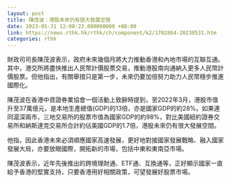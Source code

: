 ```yaml
---
layout: post
title: 陳茂波：港股未來仍有很大發展空間
date: 2023-05-31 12:08:23.000000000 +08:00
link: https://news.rthk.hk/rthk/ch/component/k2/1702864-20230531.htm
categories: rthk
---
```


財政司司長陳茂波表示，政府未來幾個月將大力推動香港和內地市場的互聯互通。其中，港交所將盡快推出人民幣計價股票交易，推動港股南向通納入更多人民幣計價股票。但他指出，有關舉措只是第一步，未來仍要加倍努力助力人民幣穩步推進國際化。

陳茂波在香港中資證券業協會一個活動上致辭時提到，至2022年3月，港股市值升至37萬億元，是本地生產總值(GDP)的13倍，亦是國家GDP的約28%。如果連同滬深兩市，三地交易所的股票市值為國家GDP的約98%，對比美國紐約證券交易所和納斯達克交易所合計約佔美國GDP的1.7倍，港股未來仍有很大發展空間。

他指，因此香港未來必須順應國家高速發展，更好地對接國家發展戰略、融入國家發展大局，亦要放眼國際，開拓新的市場，包括中東和東南亞市場。

陳茂波表示，近年先後推出的跨境理財通、ETF通、互換通等，正好顯示國家一直給予香港的堅實支持，只要香港用好相關政策，可望發展好股票市場。
